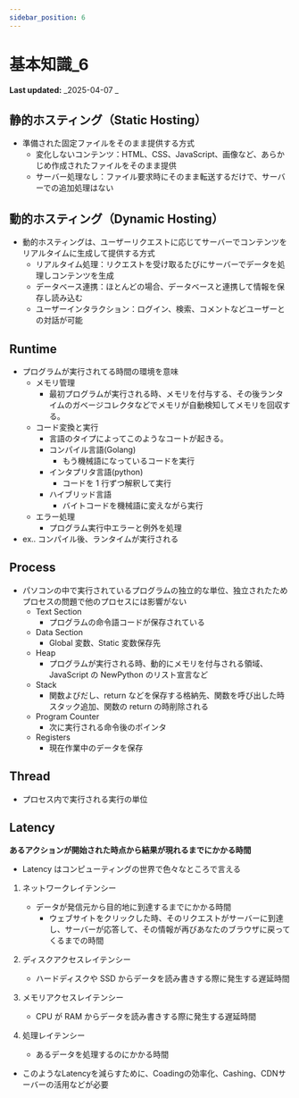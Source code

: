 ```yaml
---
sidebar_position: 6
---
```


# 基本知識\_6

**Last updated:** _2025-04-07 _

## 静的ホスティング（Static Hosting）

- 準備された固定ファイルをそのまま提供する方式
  - 変化しないコンテンツ：HTML、CSS、JavaScript、画像など、あらかじめ作成されたファイルをそのまま提供
  - サーバー処理なし：ファイル要求時にそのまま転送するだけで、サーバーでの追加処理はない

## 動的ホスティング（Dynamic Hosting）

- 動的ホスティングは、ユーザーリクエストに応じてサーバーでコンテンツをリアルタイムに生成して提供する方式
  - リアルタイム処理：リクエストを受け取るたびにサーバーでデータを処理しコンテンツを生成
  - データベース連携：ほとんどの場合、データベースと連携して情報を保存し読み込む
  - ユーザーインタラクション：ログイン、検索、コメントなどユーザーとの対話が可能

## Runtime

- プログラムが実行されてる時間の環境を意味
  - メモリ管理
    - 最初プログラムが実行される時、メモリを付与する、その後ランタイムのガベージコレクタなどでメモリが自動検知してメモリを回収する。
  - コード変換と実行
    - 言語のタイプによってこのようなコートが起きる。
    - コンパイル言語(Golang)
      - もう機械語になっているコードを実行
    - インタプリタ言語(python)
      - コードを 1 行ずつ解釈して実行
    - ハイブリッド言語
      - バイトコードを機械語に変えながら実行
  - エラー処理
    - プログラム実行中エラーと例外を処理
- ex.. コンパイル後、ランタイムが実行される

## Process

- パソコンの中で実行されているプログラムの独立的な単位、独立されたためプロセスの問題で他のプロセスには影響がない
  - Text Section
    - プログラムの命令語コードが保存されている
  - Data Section
    - Global 変数、Static 変数保存先
  - Heap
    - プログラムが実行される時、動的にメモリを付与される領域、JavaScript の NewPython のリスト宣言など
  - Stack
    - 関数よびだし、return などを保存する格納先、関数を呼び出した時スタック追加、関数の return の時削除される
  - Program Counter
    - 次に実行される命令後のポインタ
  - Registers
    - 現在作業中のデータを保存

## Thread

- プロセス内で実行される実行の単位

## Latency

**あるアクションが開始された時点から結果が現れるまでにかかる時間**

- Latency はコンピューティングの世界で色々なところで言える

1. ネットワークレイテンシー

   - データが発信元から目的地に到達するまでにかかる時間
     - ウェブサイトをクリックした時、そのリクエストがサーバーに到達し、サーバーが応答して、その情報が再びあなたのブラウザに戻ってくるまでの時間

2. ディスクアクセスレイテンシー

   - ハードディスクや SSD からデータを読み書きする際に発生する遅延時間

3. メモリアクセスレイテンシー

   - CPU が RAM からデータを読み書きする際に発生する遅延時間

4. 処理レイテンシー
   - あるデータを処理するのにかかる時間

- このようなLatencyを減らすために、Coadingの効率化、Cashing、CDNサーバーの活用などが必要